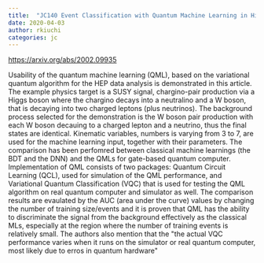 ```yaml
---
title:  "JC140 Event Classification with Quantum Machine Learning in High-Energy Physics"
date: 2020-04-03
author: rkiuchi
categories: jc
---
```


<https://arxiv.org/abs/2002.09935>

Usability of the quantum machine learning (QML), based on the variational quantum algorithm
for the HEP data analysis is demonstrated in this article.
The example physics target is a SUSY signal, chargino-pair production via
a Higgs boson where the chargino decays into a neutralino and a W boson,
that is decaying into two charged leptons (plus neutrinos).
The background process selected for the demonstration is the W boson pair
production with each W boson decauing to a charged lepton and a neutrino,
thus the final states are identical.
Kinematic variables, numbers is varying from 3 to 7, are used for
the machine learning input, together with their parameters.
The comparison has been perfomred between classical machine learnings (the BDT and the DNN)
and the QMLs for gate-based quantum computer.
Implementation of QML consists of two packages:
Quantum Circuit Learning (QCL), used for simulation of the QML performance,
and Variational Quantum Classification (VQC) that is used for
testing the QML algorithm on real quantum computer and simulator as well.
The comparison results are evaulated by the AUC (area under the curve) values
by changing the number of training size/events and it is proven that
QML has the ability to discriminate the signal from the background effectively as
the classical MLs, especially at the region where the number of training events is
relatively small.
The authors also mention that the "the actual VQC performance varies 
when it runs on the simulator or real quantum computer, most likely
due to erros in quantum hardware"
